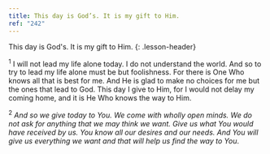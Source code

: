 ```yaml
---
title: This day is God’s. It is my gift to Him.
ref: "242"
---
```


This day is God's. It is my gift to Him.
{: .lesson-header}

<sup>1</sup> I will not lead my life alone today. I do not understand
the world. And so to try to lead my life alone must be but foolishness.
For there is One Who knows all that is best for me. And He is glad to
make no choices for me but the ones that lead to God. This day I give to
Him, for I would not delay my coming home, and it is He Who knows the
way to Him.

<sup>2</sup> *And so we give today to You. We come with wholly open
minds. We do not ask for anything that we may think we want. Give us
what You would have received by us. You know all our desires and our
needs. And You will give us everything we want and that will help us
find the way to You*.

